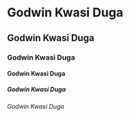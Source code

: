 # Godwin Kwasi Duga
## Godwin Kwasi Duga
### Godwin Kwasi Duga
#### Godwin Kwasi Duga
##### Godwin Kwasi Duga
###### Godwin Kwasi Duga

